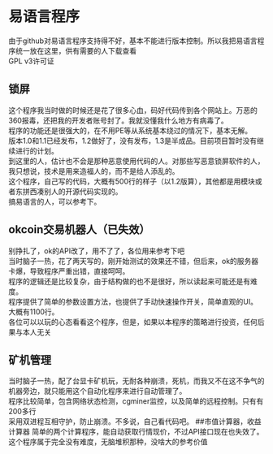 # 易语言程序
由于github对易语言程序支持得不好，基本不能进行版本控制。所以我把易语言程序统一放在这里，供有需要的人下载查看 <br/>
GPL v3许可证
## 锁屏
这个程序我当时做的时候还是花了很多心血，码好代码传到各个网站上。万恶的360报毒，还把我的开发者账号封了。我就没懂我什么地方有病毒了。 <br/>
程序的功能还是很强大的，在不用PE等从系统基本绕过的情况下，基本无解。 <br/>
版本1.0和1.1已经发布，1.2做好了，没有发布，1.3是半成品。目前项目暂时没有继续进行的计划。 <br/>
到这里的人，估计也不会是那种恶意使用代码的人。对那些写恶意锁屏软件的人，我只想说，技术是用来造福人的，而不是给人添乱的。 <br/>
这个程序，自己写的代码，大概有500行的样子（以1.2版算），其他都是用模块或者东拼西凑别人的开源代码实现的。<br/>
搞易语言的人，可以参考下。
## okcoin交易机器人（已失效）
别挣扎了，ok的API改了，用不了了，各位用来参考下吧 <br/>
当时脑子一热，花了两天写的，刚开始测试的效果还不错，但后来，ok的服务器卡爆，导致程序严重出错，直接呵呵。 <br/>
程序的逻辑还是比较复杂，由于结构做的也不是很好，所以读起来可能还是有难度。 <br/>
程序提供了简单的参数设置方法，也提供了手动快速操作开关，简单直观的UI。大概有1100行。 <br/>
各位可以以玩的心态看看这个程序，但是，如果以本程序的策略进行投资，任何后果与本人无关
## 矿机管理
当时脑子一热，配了台显卡矿机玩，无耐各种崩溃，死机，而我又不在这不争气的机器旁边，就只能用这个自动化程序来进行自动管理了。 <br/>
程序比较简单，包含网络状态检测，cgminer监控，以及简单的远程控制。只有有200多行 <br/>
采用双进程互相守护，防止崩溃。不多说，自己看代码吧。
##市值计算器，收益计算器
简单的两个计算程序，能自动获取行情现价，不过API接口现在也失效了。 <br/>
这个程序属于完全没有难度，无脑堆积那种，没啥大的参考价值
